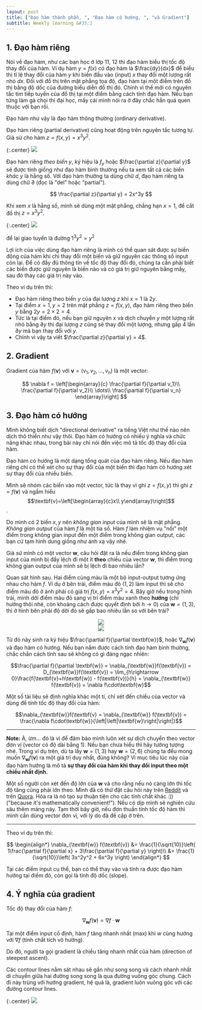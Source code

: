 ```yaml
---
layout: post
title: ["Đạo hàm thành phần, ", "Đạo hàm có hướng, ", "và Gradient"]
subtitle: Weekly learning &#35;1
---
```


## 1. Đạo hàm riêng

Nói về đạo hàm, như các bạn học ở lớp 11, 12 thì đạo hàm biểu thị tốc độ thay đổi của hàm. Ví dụ hàm $y=f(x)$ có đạo hàm là $\frac{dy}{dx}$ để biểu thị tỉ lệ thay đổi của hàm $y$ khi biến đầu vào (input) $x$ thay đổi một lượng rất nhỏ $dx$. Đối với đồ thị trên mặt phẳng tọa độ, đạo hàm tại một điểm trên đồ thị bằng độ dốc của đường biểu diễn đồ thị đó. Chính vì thế mới có nguyên tắc tìm tiếp tuyến của đồ thị tại một điểm bằng cách tính đạo hàm. Nếu bạn từng làm gà chọi thi đại học, mấy cái mình nói ra ở đây chắc hẳn quá quen thuộc với bạn rồi.

Đạo hàm như vậy là đạo hàm thông thường (ordinary derivative).

Đạo hàm riêng (partial derivative) cũng hoạt động trên nguyên tắc tương tự. Giả sử cho hàm $z = f(x, y) = x^3y^2$.

{:.center}
<img src="/img/partial-directional-gradient/x3y2.jpg">

Đạo hàm riêng _theo biến $y$_, ký hiệu là $f_y$ hoặc $\frac{\partial z}{\partial y}$ sẽ được tính giống như đạo hàm bình thường nếu ta xem tất cả các biến *khác* $y$ là hằng số. Với đạo hàm thường ta dùng chữ $d$, đạo hàm riêng ta dùng chữ $\partial$ (đọc là "del" hoặc "partial").

$$
    \frac{\partial z}{\partial y} = 2x^3y
$$

Khi xem $x$ là hằng số, mình sẽ dùng một mặt phẳng, chẳng hạn $x=1$, để cắt đồ thị $z=x^3y^2$.

{:.center}
<img src="/img/partial-directional-gradient/x3y2-cut.jpg">

để lại giao tuyến là đường $1^3y^2=y^2$

Lợi ích của việc dùng đạo hàm riêng là mình có thể quan sát được sự biến động của hàm khi chỉ thay đổi một biến và giữ nguyên các thông số input còn lại. Để có đầy đủ thông tin về tốc độ thay đổi đó, chúng ta cần phải biết các biến được giữ nguyên là biến nào và có giá trị giữ nguyên bằng mấy, sau đó thay các giá trị này vào.

Theo ví dụ trên thì:

- Đạo hàm riêng theo biến $y$ của đại lượng $z$ khi $x=1$ là $2y$.
- Tại điểm $x=1, y=2$ trên mặt phẳng $z=f(x,y)$, đạo hàm riêng theo biến $y$ bằng $2y = 2\times 2 = 4$.
- Tức là tại điểm đó, nếu bạn giữ nguyên $x$ và dịch chuyển $y$ một lượng rất nhỏ bằng $\partial y$ thì đại lượng $z$ cũng sẽ thay đổi một lượng, nhưng gấp 4 lần $\partial y$ mà bạn thay đổi với $y$.
- Chính vì vậy ta viết $\frac{\partial z}{\partial y} = 4$.

## 2. Gradient

Gradient của hàm $f(\textbf{v})$ với $\textbf{v} = (v_1, v_2, ..., v_n)$ là một vector:

$$
\nabla f = \left[\begin{array}{c} \frac{\partial f}{\partial v_1}\\ \frac{\partial f}{\partial v_2}\\ \dots\\ \frac{\partial f}{\partial v_n} \end{array}\right]
$$

## 3. Đạo hàm có hướng

Mình không biết dịch "directional derivative" ra tiếng Việt như thế nào nên dịch thô thiển như vậy thôi. Đạo hàm có hướng có nhiều ý nghĩa và chức năng khác nhau, trong bài này chỉ nói đến việc mô tả tốc độ thay đổi của hàm.

Đạo hàm có hướng là một dạng tổng quát của đạo hàm riêng. Nếu đạo hàm riêng chỉ có thể xét cho sự thay đổi của một biến thì đạo hàm có hướng xét sự thay đổi của nhiều biến.

Mình sẽ nhóm các biến vào một vector, tức là thay vì ghi $z=f(x,y)$ thì ghi $z=f(\textbf{v})$ và ngầm hiểu $$\textbf{v}=\left[\begin{array}{c}x\\ y\end{array}\right]$$.

Do mình có 2 biến $x, y$ nên _không gian input_ của mình sẽ là mặt phẳng. _Không gian output_ của hàm $f$ là một tia số. Hàm $f$ làm nhiệm vụ "nối" một điểm trong không gian input đến một điểm trong không gian output, các bạn cứ tạm hình dung giống như ánh xạ vậy nhé.

Giả sử mình có một vector $\textbf{w}$, câu hỏi đặt ra là nếu điểm trong không gian input của mình bị đẩy lệch đi một ít **theo** chiều của vector $\textbf{w}$, thì điểm trong không gian output của mình sẽ bị lệch đi bao nhiêu lần?

Quan sát hình sau. Hai điểm cùng màu là một bộ input-output tương ứng nhau cho hàm $f$. Ví dụ ở bên trái, điểm màu đỏ $(1,2)$ làm input thì sẽ cho điểm màu đỏ ở ảnh phải có giá trị $f(x,y)=x^3y^2=4$. Bây giờ nếu trong hình trái, mình dời điểm màu đỏ sang vị trí điểm màu xanh theo **hướng** (chỉ hướng thôi nhé, còn khoảng cách được quyết định bởi $h\rightarrow 0$) của $\textbf{w}=(1,3)$, thì ở hình bên phải độ dời đó sẽ gấp bao nhiêu lần so với bên trái?

<div class="row">
    <div class="col-xs-6">
        <center>
        <img src="/img/partial-directional-gradient/2d-input.png">
        </center>
    </div>
    <div class="col-xs-6">
        <center>
        <img src="/img/partial-directional-gradient/1d-output.png">
        </center>
    </div>
</div>

Từ đó nảy sinh ra ký hiệu $\frac{\partial f}{\partial \textbf{w}}$, hoặc $\nabla_{\textbf{w}}f(\textbf{v})$ và đạo hàm có hướng. Nếu bạn nắm được cách tính đạo hàm bình thường, chắc chắn cách tính sau sẽ không có gì đáng ngạc nhiên:

$$\frac{\partial f}{\partial \textbf{w}} = \nabla_{\textbf{w}}f(\textbf{v}) = D_{\textbf{w}}f(\textbf{v}) = \lim_{h\rightarrow 0}\frac{f(\textbf{v}+h\textbf{w}) - f(\textbf{v})}{h} = \nabla_{\textbf{w}} f(\textbf{v}) = \nabla f\cdot\textbf{w}$$

Một số tài liệu sẽ định nghĩa khác một tí, chỉ xét đến chiều của vector và dùng để tính tốc độ thay đổi của hàm:

$$\nabla_{\textbf{w}}f(\textbf{v} = \nabla_{\textbf{w}} f(\textbf{v}) = \frac{\nabla f\cdot\textbf{w}}{\left|\left|\textbf{w}\right|\right|}$$

<hr>

**Note:**
À, ừm... đó là vì để đảm bảo mình luôn xét sự dịch chuyển theo vector đơn vị (vector có độ dài bằng 1). Nếu bạn chưa hiểu thì hãy tưởng tượng nhé. Trong ví dụ trên, dù ta lấy $\textbf{w}=(1,3)$ hay $\textbf{w}=(2,6)$ chúng ta đều mong muốn $\nabla_{\textbf{w}}f(\textbf{v})$ ra một giá trị duy nhất, đúng không? Vì mục tiêu lúc này của đạo hàm hướng là mô tả **sự thay đổi của hàm khi thay đổi input theo một chiều nhất định.**

Một số người còn xét đến độ lớn của $\textbf{w}$ và cho rằng nếu nó càng lớn thì tốc độ tăng cũng phải lớn theo. Mình đã có thử đặt câu hỏi này trên [Reddit](https://www.reddit.com/r/math/comments/79kfwb/why_dont_people_use_unit_vector_in_the_definition/) và trên [Quora](https://www.quora.com/Why-dont-people-use-unit-vector-in-the-formal-definition-of-directional-derivative-What-is-the-usefulness-of-keeping-it-general-like-that/answer/Alon-Amit). Hóa ra là nó tạo sự thuận tiện cho các tính chất khác :)) ("because it's mathematically convenient!"). Nếu có dịp mình sẽ nghiên cứu sâu thêm mảng này. Tạm thời bây giờ, nếu đơn thuần tính tốc độ hàm thì mình cần dùng vector đơn vị, với lý do đã đề cập ở trên.

<hr>

Theo ví dụ trên thì:

$$
\begin{align*}
    \nabla_{\textbf{w}} f(\textbf{v}) &= \frac{1}{\sqrt{10}}\left( 1\frac{\partial f}{\partial x} + 3\frac{\partial f}{\partial y} \right)\\
    &= \frac{1}{\sqrt{10}}\left( 3x^2y^2 + 6x^3y \right)
\end{align*}
$$

Tại các điểm input cụ thể, bạn có thể thay vào và tính ra được đạo hàm hướng tại điểm đó, còn gọi là tính độ dốc (slope). 

## 4. Ý nghĩa của gradient

Tốc độ thay đổi của hàm $f$:

$$\nabla_{\textbf{w}} f(\textbf{v}) = \nabla f\cdot\textbf{w}$$

Tại một điểm input cố định, hàm $f$ tăng nhanh nhất (max) khi $w$ cùng hướng với $\nabla f$ (tính chất tích vô hướng).

Do đó, người ta gọi gradient là chiều tăng nhanh nhất của hàm (direction of steepest ascent).

Các contour lines nằm sát nhau sẽ gần như song song và cách nhanh nhất di chuyển giữa hai đường song song là qua đường vuông góc chung. Cách đi này trùng với hướng gradient, hệ quả là, gradient luôn vuông góc với các đường contour lines.

{:.center}
<img src="/img/partial-directional-gradient/contour.jpg">
